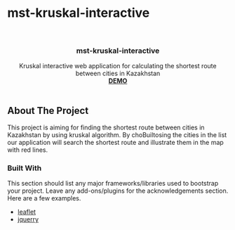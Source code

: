 # mst-kruskal-interactive

<!-- PROJECT LOGO -->
<br />
<div align="center">

  <h3 align="center">mst-kruskal-interactive</h3>

  <p align="center">
    Kruskal interactive web application for calculating the shortest route between cities in Kazakhstan
    <br />
    <a href="https://polyatomicion.github.io/mst-kruskal-interactive/"><strong>DEMO</strong></a>
    <br />
    <br />
  </p>
</div>

<!-- ABOUT THE PROJECT -->

## About The Project

<!-- [![Product Name Screen Shot][product-screenshot]](https://example.com) -->

This project is aiming for finding the shortest route between cities in Kazakhstan by using kruskal algorithm. By choBuiltosing the cities in the list our application will search the shortest route and illustrate them in the map with red lines.

### Built With

This section should list any major frameworks/libraries used to bootstrap your project. Leave any add-ons/plugins for the acknowledgements section. Here are a few examples.

- [leaflet](https://leafletjs.com/)
- [jquerry](https://jquery.com/)

